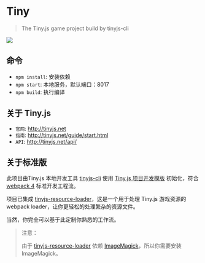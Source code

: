 # Tiny

> The Tiny.js game project build by tinyjs-cli

![](https://zos.alipayobjects.com/rmsportal/nJBojwdMJfUqpCWvwyoA.png@120w)

## 命令

- `npm install`: 安装依赖
- `npm start`: 本地服务，默认端口：8017
- `npm build`: 执行编译

## 关于 Tiny.js

- `官网`: http://tinyjs.net
- `指南`: http://tinyjs.net/guide/start.html
- `API`: http://tinyjs.net/api/

## 关于标准版

此项目由Tiny.js 本地开发工具 [tinyjs-cli](https://github.com/ant-tinyjs/tinyjs-cli) 使用 [Tiny.js 项目开发模版](https://github.com/ant-tinyjs/wei) 初始化，符合 [webpack 4](https://webpack.js.org/) 标准开发工程流。

项目已集成 [tinyjs-resource-loader](https://github.com/ant-tinyjs/tinyjs-resource-loader)，这是一个用于处理 Tiny.js 游戏资源的 webpack loader，让你更轻松的处理繁杂的资源文件。

当然，你完全可以基于此定制你熟悉的工作流。


> 注意：
>
> 由于 [tinyjs-resource-loader](http://tinyjs.net/tools/tinyjs-resource-loader.html) 依赖 [ImageMagick](https://www.imagemagick.org/script/download.php)，所以你需要安装 ImageMagick。
